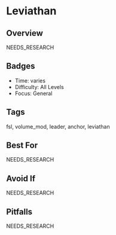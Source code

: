 # Leviathan

## Overview
NEEDS_RESEARCH

## Badges
- Time: varies
- Difficulty: All Levels
- Focus: General

## Tags
fsl, volume_mod, leader, anchor, leviathan

## Best For
NEEDS_RESEARCH

## Avoid If
NEEDS_RESEARCH

## Pitfalls
NEEDS_RESEARCH
